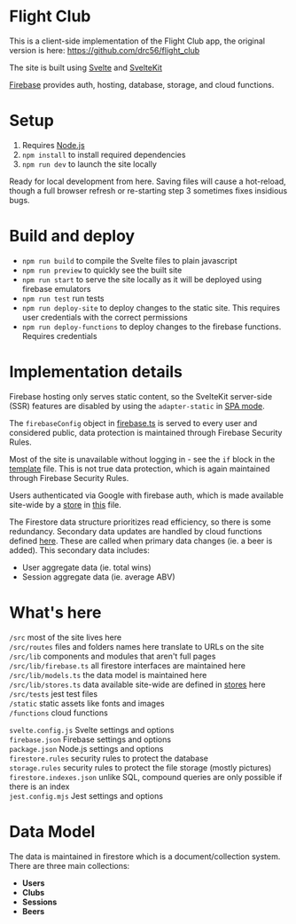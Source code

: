 # Flight Club

This is a client-side implementation of the Flight Club app, the original version is here: https://github.com/drc56/flight_club

The site is built using [Svelte](https://svelte.dev) and [SvelteKit](https://kit.svelte.dev)

[Firebase](https://firebase.google.com) provides auth, hosting, database, storage, and cloud functions. 

# Setup

1. Requires [Node.js](https://nodejs.dev/download/)
2. `npm install` to install required dependencies
3. `npm run dev` to launch the site locally

Ready for local development from here. Saving files will cause a hot-reload, though a full browser refresh or re-starting step 3 sometimes fixes insidious bugs. 

# Build and deploy
- `npm run build` to compile the Svelte files to plain javascript
- `npm run preview` to quickly see the built site
- `npm run start` to serve the site locally as it will be deployed using firebase emulators
- `npm run test` run tests
- `npm run deploy-site` to deploy changes to the static site. This requires user credentials with the correct permissions
- `npm run deploy-functions` to deploy changes to the firebase functions. Requires credentials

# Implementation details
Firebase hosting only serves static content, so the SvelteKit server-side (SSR) features are disabled by using the `adapter-static` in [SPA mode](https://github.com/sveltejs/kit/tree/master/packages/adapter-static#spa-mode). 

The `firebaseConfig` object in [firebase.ts](/src/lib/firebase.ts) is served to every user and considered public, data protection is maintained through Firebase Security Rules.

Most of the site is unavailable without logging in - see the `if` block in the [template](src/routes/__layout.svelte) file. This is not true data protection, which is again maintained through Firebase Security Rules.

Users authenticated via Google with firebase auth, which is made available site-wide by a [store](https://svelte.dev/docs#run-time-svelte-store) in [this](src/lib/stores.ts) file.

The Firestore data structure prioritizes read efficiency, so there is some redundancy. Secondary data updates are handled by cloud functions defined [here](functions/src/index.ts). These are called when primary data changes (ie. a beer is added). This secondary data includes:
- User aggregate data (ie. total wins)
- Session aggregate data (ie. average ABV)

# What's here
`/src` most of the site lives here\
`/src/routes` files and folders names here translate to URLs on the site\
`/src/lib` components and modules that aren't full pages\
`/src/lib/firebase.ts` all firestore interfaces are maintained here\
`/src/lib/models.ts` the data model is maintained here\
`/src/lib/stores.ts` data available site-wide are defined in [stores](https://svelte.dev/docs#run-time-svelte-store) here\
`/src/tests` jest test files\
`/static` static assets like fonts and images\
`/functions` cloud functions

`svelte.config.js` Svelte settings and options\
`firebase.json` Firebase settings and options\
`package.json` Node.js settings and options\
`firestore.rules` security rules to protect the database\
`storage.rules` security rules to protect the file storage (mostly pictures)\
`firestore.indexes.json` unlike SQL, compound queries are only possible if there is an index\
`jest.config.mjs` Jest settings and options

# Data Model
The data is maintained in firestore which is a document/collection system. There are three main collections:
- **Users**
- **Clubs**
- **Sessions**
- **Beers** 